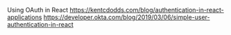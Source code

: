 Using OAuth in React 
    https://kentcdodds.com/blog/authentication-in-react-applications
    https://developer.okta.com/blog/2019/03/06/simple-user-authentication-in-react
